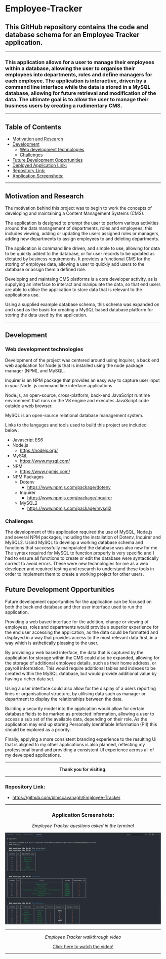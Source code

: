 # Employee-Tracker

## This GitHub repository contains the code and database schema for an Employee Tracker application.

---

### This application allows for a user to manage their employees within a database, allowing the user to organise their employees into departments, roles and define managers for each employee. The application is interactive, driven by a command line interface while the data is stored in a MySQL database, allowing for future retrieval and modification of the data. The ultimate goal is to allow the user to manage their business users by creating a rudimentary CMS.

---

## Table of Contents

* [Motivation and Research](#motivation-and-research)
* [Development](#development)
  * [Web development technologies](#web-development-technologies)
  * [Challenges](#challenges)
* [Future Development Opportunities](#future-development-opportunities)
* [Deployed Application Link:](#deployed-application-link)
* [Repository Link:](#repository-link)
* [Application Screenshots:](#application-screenshots)

---

## Motivation and Research

The motivation behind this project was to begin to work the concepts of developing and maintaining a Content Management Systems (CMS). 

The application is designed to prompt the user to perform various activities around the data management of departments, roles and employees; this includes viewing, adding or updating the users assigned roles or managers, adding new departments to assign employees to and deleting departments.

The application is command line driven, and simple to use, allowing for data to be quickly added to the database, or for user records to be updated as dictated by business requirements. It provides a functional CMS for the storing of employee data, allowing a user to quickly add users to the database or assign them a defined role.

Developing and maintaing CMS platforms is a core developer activity, as is supplying an interface to interact and manipulate the data, so that end users are able to utilise the application to store data that is relevant to the applications use.

Using a supplied example database schema, this schema was expanded on and used as the basis for creating a MySQL based database platform for storing the data used by the application.

---

## Development

### Web development technologies

Development of the project was centered around using Inquirer, a back end web application for Node.js that is installed using the node package manager (NPM), and MySQL.

Inquirer is an NPM package that provides an easy way to capture user input in your Node. js command line interface applications.

Node.js, an open-source, cross-platform, back-end JavaScript runtime environment that runs on the V8 engine and executes JavaScript code outside a web browser.

MySQL is an open-source relational database management system.
 
Links to the languges and tools used to build this project are included below:

* Javascript ES6
* Node.js
    * https://nodejs.org/
* MySQL
    * https://www.mysql.com/
* NPM
    * https://www.npmjs.com/
* NPM Packages
    * Dotenv
        * https://www.npmjs.com/package/dotenv
    * Inquirer
        * https://www.npmjs.com/package/inquirer
    * MySQL2
        * https://www.npmjs.com/package/mysql2

### Challenges

The development of this application required the use of MySQL, Node.js and several NPM packages, including the installation of Dotenv, Inquirer and MySQL2.
Usind MySQL to develop a working database schema and functions that successfully mainpulated the database was also new for me. The syntax required for MySQL to function properly is very specific and I had to ensure all functions to create or edit the database were syntactically correct to avoid errors.
These were new technologies for me as a web developer and required testing and research to understand these tools in order to implement them to create a working project for other users.

## Future Development Opportunities

Future development opportunities for the application can be focused on both the back end database and ther user interface used to run the application.

Providing a web based interface for the addition, change or viewing of employees, roles and departments would provide a superior experience for the end user accessing the application, as the data could be formatted and displayed in a way that provides access to the most relevant data first, in a way which is asthetically pleasing to the user.

By providing a web based interface, the data that is captured by the application for storage within the CMS could also be expanded, allowing for the storage of additional employee details, such as their home address, or payroll information.  This would require additional tables and indexes to be created within the MySQL database, but would provide additional value by having a richer data set.

Using a user interface could also allow for the display of a users reporting lines or organisational structure, by utilising data such as manager or department to display the relationships between the data.

Building a security model into the application would allow for certain database fields to be marked as protected information, allowing a user to access a sub set of the available data, depending on their role.  As the application may end up storing Personally Identifiable Information (PII) this should be explored as a priority.

Finally, applying a more consistent branding experience to the resulting UI that is aligned to my other applications is also planned, reflecting my professional brand and providing a consistent UI experience across all of my developed applications.

---

<div align="center">

**Thank you for visiting.**

</div>

---

### Repository Link:

* https://github.com/blmccavanagh/Employee-Tracker

---

<div align="center">

### Application Screenshots:

<div align="center">

*Employee Tracker questions asked in the terminal*

</div>

![Terminal Screenshot](./images/README/employee-tracker-terminal-screenshot.jpg)

---

<div align="center">

*Employee Tracker walkthrough video*

</div>

<a href="https://drive.google.com/file/d/1-UlyNw31cYbMXfz3O-VtWlsBtHNfwZqI/view?usp=sharing">Click here to watch the video!</a>

---